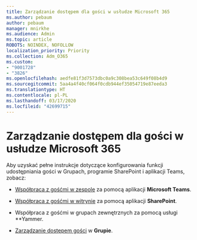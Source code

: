 ```yaml
---
title: Zarządzanie dostępem dla gości w usłudze Microsoft 365
ms.author: pebaum
author: pebaum
manager: mnirkhe
ms.audience: Admin
ms.topic: article
ROBOTS: NOINDEX, NOFOLLOW
localization_priority: Priority
ms.collection: Adm_O365
ms.custom:
- "9001728"
- "3826"
ms.openlocfilehash: aedfe81f3d7573dbc0a9c308bea53c649f08b4d9
ms.sourcegitcommit: 5aa4a4f40cf064f0cdb944ef35054719e87eeda3
ms.translationtype: HT
ms.contentlocale: pl-PL
ms.lasthandoff: 03/17/2020
ms.locfileid: "42699715"
---
```

# <a name="manage-guest-access-in-microsoft-365"></a>Zarządzanie dostępem dla gości w usłudze Microsoft 365

Aby uzyskać pełne instrukcje dotyczące konfigurowania funkcji udostępniania gości w Grupach, programie SharePoint i aplikacji Teams, zobacz: 

- [Współpraca z gośćmi w zespole](https://docs.microsoft.com/microsoft-365/solutions/collaborate-as-team?view=o365-worldwide) za pomocą aplikacji **Microsoft Teams**. 

- [Współpraca z gośćmi w witrynie](https://docs.microsoft.com/microsoft-365/solutions/collaborate-in-site?view=o365-worldwide) za pomocą aplikacji **SharePoint**. 

- Współpraca z gośćmi w grupach zewnętrznych za pomocą usługi **Yammer. 

- [Zarządzanie dostępem gości](https://docs.microsoft.com/microsoft-365/admin/create-groups/manage-guest-access-in-groups?view=o365-worldwide) w **Grupie**.
